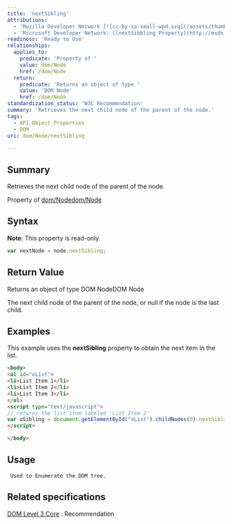 ```yaml
---
title: 'nextSibling'
attributions:
  - 'Mozilla Developer Network [![cc-by-sa-small-wpd.svg](/assets/thumb/8/8c/cc-by-sa-small-wpd.svg/120px-cc-by-sa-small-wpd.svg.png)](http://creativecommons.org/licenses/by-sa/3.0/us/): [[Node.nextSibling](https://developer.mozilla.org/en-US/docs/Web/API/Node.nextSibling) Article]'
  - 'Microsoft Developer Network: [[nextSibbling Property](http://msdn.microsoft.com/en-us/library/ie/ms534189(v=vs.85).aspx) Article]'
readiness: 'Ready to Use'
relationships:
  applies_to:
    predicate: 'Property of '
    value: dom/Node
    href: /dom/Node
  return:
    predicate: 'Returns an object of type '
    value: 'DOM Node'
    href: /dom/Node
standardization_status: 'W3C Recommendation'
summary: 'Retrieves the next child node of the parent of the node.'
tags:
  - API_Object_Properties
  - DOM
uri: dom/Node/nextSibling

---
```

## Summary

Retrieves the next child node of the parent of the node.

Property of [dom/Node](/dom/Node)[dom/Node](/dom/Node)

## Syntax

**Note**: This property is read-only.

``` js
var nextNode = node.nextSibling;
```

## Return Value

Returns an object of type DOM NodeDOM Node

The next child node of the parent of the node, or null if the node is the last child.

## Examples

This example uses the **nextSibling** property to obtain the next item in the list.

``` html
<body>
<ul id="oList">
<li>List Item 1</li>
<li>List Item 2</li>
<li>List Item 3</li>
</ul>
<script type="text/javascript">
// returns the list item labeled 'List Item 2'
var oSibling = document.getElementById("oList").childNodes(0).nextSibling;
</script>

</body>
```

## Usage

     Used to Enumerate the DOM tree.

## Related specifications

[DOM Level 3 Core](http://www.w3.org/TR/DOM-Level-3-Core/)
:   Recommendation
